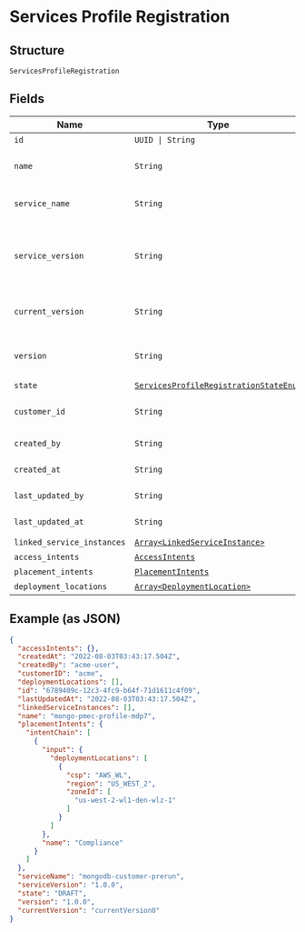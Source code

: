 
# Services Profile Registration

## Structure

`ServicesProfileRegistration`

## Fields

| Name | Type | Tags | Description |
|  --- | --- | --- | --- |
| `id` | `UUID \| String` | Optional | Id of the service profile. |
| `name` | `String` | Optional | Name for a service profile.<br>**Constraints**: *Maximum Length*: `500`, *Pattern*: `^(.*)$` |
| `service_name` | `String` | Optional | Service being deployed.<br>**Constraints**: *Maximum Length*: `500`, *Pattern*: `^(.*)$` |
| `service_version` | `String` | Optional | Service version being deployed.<br>**Constraints**: *Maximum Length*: `64`, *Pattern*: `^[\w\d_\.\#\$\%\|^\&\*\@\!\-]{1,64}$` |
| `current_version` | `String` | Optional | **Constraints**: *Maximum Length*: `64`, *Pattern*: `^[\w\d_\.\#\$\%\|^\&\*\@\!\-]{1,64}$` |
| `version` | `String` | Optional | **Constraints**: *Maximum Length*: `64`, *Pattern*: `^[\w\d_\.\#\$\%\|^\&\*\@\!\-]{1,64}$` |
| `state` | [`ServicesProfileRegistrationStateEnum`](../../doc/models/services-profile-registration-state-enum.md) | Optional | - |
| `customer_id` | `String` | Optional | Id of particular customer.<br>**Constraints**: *Maximum Length*: `500`, *Pattern*: `^(.*)$` |
| `created_by` | `String` | Optional | **Constraints**: *Maximum Length*: `500`, *Pattern*: `^(.*)$` |
| `created_at` | `String` | Optional | **Constraints**: *Maximum Length*: `500`, *Pattern*: `^(.*)$` |
| `last_updated_by` | `String` | Optional | **Constraints**: *Maximum Length*: `500`, *Pattern*: `^(.*)$` |
| `last_updated_at` | `String` | Optional | **Constraints**: *Maximum Length*: `500`, *Pattern*: `^(.*)$` |
| `linked_service_instances` | [`Array<LinkedServiceInstance>`](../../doc/models/linked-service-instance.md) | Optional | - |
| `access_intents` | [`AccessIntents`](../../doc/models/access-intents.md) | Optional | - |
| `placement_intents` | [`PlacementIntents`](../../doc/models/placement-intents.md) | Optional | - |
| `deployment_locations` | [`Array<DeploymentLocation>`](../../doc/models/deployment-location.md) | Optional | - |

## Example (as JSON)

```json
{
  "accessIntents": {},
  "createdAt": "2022-08-03T03:43:17.504Z",
  "createdBy": "acme-user",
  "customerID": "acme",
  "deploymentLocations": [],
  "id": "6789409c-12c3-4fc9-b64f-71d1611c4f09",
  "lastUpdatedAt": "2022-08-03T03:43:17.504Z",
  "linkedServiceInstances": [],
  "name": "mongo-pmec-profile-mdp7",
  "placementIntents": {
    "intentChain": [
      {
        "input": {
          "deploymentLocations": [
            {
              "csp": "AWS_WL",
              "region": "US_WEST_2",
              "zoneId": [
                "us-west-2-wl1-den-wlz-1"
              ]
            }
          ]
        },
        "name": "Compliance"
      }
    ]
  },
  "serviceName": "mongodb-customer-prerun",
  "serviceVersion": "1.0.0",
  "state": "DRAFT",
  "version": "1.0.0",
  "currentVersion": "currentVersion0"
}
```

